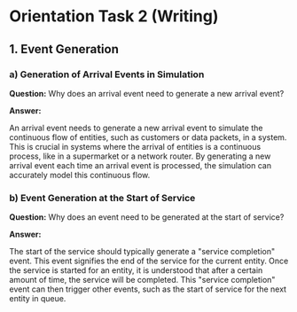 # Orientation Task 2 (Writing)

## 1. Event Generation

### a) Generation of Arrival Events in Simulation

**Question:** Why does an arrival event need to generate a new arrival event?

**Answer:**

An arrival event needs to generate a new arrival event to simulate the continuous flow of entities, such as customers or data packets, in a system. This is crucial in systems where the arrival of entities is a continuous process, like in a supermarket or a network router. By generating a new arrival event each time an arrival event is processed, the simulation can accurately model this continuous flow.

### b) Event Generation at the Start of Service

**Question:** Why does an event need to be generated at the start of service?

**Answer:**

The start of the service should typically generate a "service completion" event. This event signifies the end of the service for the current entity. Once the service is started for an entity, it is understood that after a certain amount of time, the service will be completed. This "service completion" event can then trigger other events, such as the start of service for the next entity in queue.
